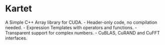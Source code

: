 # Kartet
A Simple C++ Array library for CUDA.
	- Header-only code, no compilation needed.
	- Expression Templates with operators and functions.
	- Transparent support for complex numbers.
	- CuBLAS, CuRAND and CuFFT interfaces.
